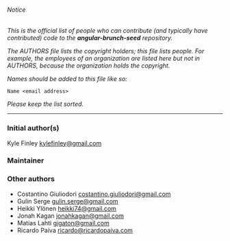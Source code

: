 ###### Notice

*This is the official list of people who can contribute (and typically have
contributed) code to the **angular-brunch-seed** repository.*

*The AUTHORS file lists the copyright holders; this file lists people. For
example, the employees of an organization are listed here but not in AUTHORS,
because the organization holds the copyright.*

*Names should be added to this file like so:*

	Name <email address>

*Please keep the list sorted.*

* * *

### Initial author(s)

Kyle Finley <kylefinley@gmail.com>

### Maintainer



### Other authors

- Costantino Giuliodori <costantino.giuliodori@gmail.com>
- Gulin Serge <gulin.serge@gmail.com>
- Heikki Ylönen <heikki74@gmail.com>
- Jonah Kagan <jonahkagan@gmail.com>
- Matias Lahti <gigaton@gmail.com>
- Ricardo Paiva <ricardo@ricardopaiva.com>
